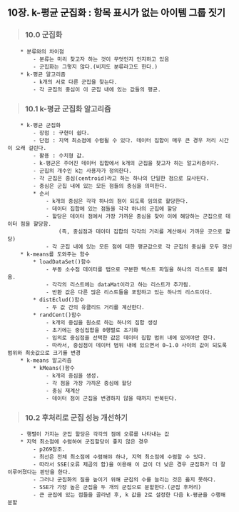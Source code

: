 ##  10장. k-평균 군집화 : 항목 표시가 없는 아이템 그룹 짓기
>###    10.0 군집화
        * 분류와의 차이점
            - 분류는 미리 찾고자 하는 것이 무엇인지 인지하고 있음
            - 군집화는 그렇지 않다.(비지도 분류라고도 한다.)
        * k-평균 알고리즘
            - k개의 서로 다른 군집을 찾는다.
            - 각 군집의 중심이 이 군집 내에 있는 값들의 평균.
>###    10.1 k-평균 군집화 알고리즘
        * k-평균 군집화
            - 장점 : 구현이 쉽다.
            - 단점 : 지역 최소점에 수렴될 수 있다. 데이터 집합이 매우 큰 경우 처리 시간이 오래 걸린다.
            - 활용 : 수치형 값.
            - k-평균은 주어진 데이터 집합에서 k개의 군집을 찾고자 하는 알고리즘이다.
            - 군집의 개수인 k는 사용자가 정의한다.
            - 각 군집은 중심(centroid)라고 하는 하나의 단일한 점으로 묘사된다.
            - 중심은 군집 내에 있는 모든 점들의 중심을 의미한다.
            * 순서
                - k개의 중심은 각각 하나의 점이 되도록 임의로 할당한다.
                - 데이터 집합에 있는 점들을 각각 하나의 군집에 할당
                - 할당은 데이터 점에서 가장 가까운 중심을 찾아 이에 해당하는 군집으로 데이터 점을 할당함.
                    (즉, 중심점과 데이터 집합의 각각의 거리를 계산해서 가까운 곳으로 할당)
                - 각 군집 내에 있는 모든 점에 대한 평균값으로 각 군집의 중심을 모두 갱신
        * k-means를 도와주는 함수
            * loadDataSet()함수
                - 부동 소수점 데이터를 탭으로 구분한 텍스트 파일을 하나의 리스트로 불러옴.
                - 각각의 리스트에는 dataMat이라고 하는 리스트가 추가됨.
                - 반환 값은 다른 많은 리스트들을 포함하고 있는 하나의 리스트이다.
            * distEclud()함수
                - 두 값 간의 유클리드 거리를 계산한다.
            * randCent()함수
                - k개의 중심을 원소로 하는 하나의 집합 생성
                - 초기에는 중심집합을 0행렬로 초기화
                - 임의로 중심점을 선택한 값은 데이터 집합 범위 내에 있어야만 한다.
                - 따라서, 중심점이 데이터 범위 내에 있으면서 0~1.0 사이의 값이 되도록 범위와 최솟값으로 크기를 변경 
        * k-means 알고리즘
            * kMeans()함수
                - k개의 중심을 생성.
                - 각 점을 가장 가까운 중심에 할당
                - 중심 재계산
                - 데이터 점이 군집을 변경하지 않을 때까지 반복된다.
>###    10.2 후처리로 군집 성능 개선하기
        - 행렬이 가지는 군집 할당은 각각의 점에 오류를 나타내는 값
        * 지역 최소점에 수렴하여 군집할당이 좋지 않은 경우
            - p269참조.
            - 최선은 전체 최소점에 수렴해야 하나, 지역 최소점에 수렴할 수 있다.
            - 따라서 SSE(오류 제곱의 합)을 이용해 이 값이 더 낮은 경우 군집화가 더 잘 이루어졌다는 판단을 한다.
            - 그러나 군집화의 질을 높이기 위해 군집의 수를 늘리는 것은 옳지 못하다.
            - SSE가 가장 높은 군집을 두 개의 군집으로 분할한다.(군집 후처리)
            - 큰 군집에 있는 점들을 골라낸 후, k 값을 2로 설정한 다음 k-평균을 수행해 분할